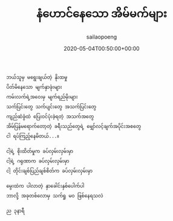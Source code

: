﻿---
_last_editor_used_jetpack: block-editor
_publicize_job_id: "59331369820"
_wp_old_date: "2021-06-08"
author: sailaopoeng
categories:
  - poems
date: "2020-05-04T00:50:00+00:00"
parent_post_id: null
post_id: "67"
timeline_notification: "1623109014"
title: နံဟောင်နေသော အိမ်မက်များ
url: /2020/05/04/နံဟောင်နေသော-အိမ်မက်မျာ/

---
```
ဘယ်သူမှ မရွေးချယ်တဲ့ နိုးထမှု
ပိတ်မိနေသော မျက်နှာဖုံးများ
ကမ်းလက်ရဲ့အဝေးမှ မျက်ရည်မိုးများ
သက်ပြင်းတွေ သက်ပျင်းတွေ အသက်ပြင်းတွေ
ကျည်ဆံခွံထဲ ပြေးဝင်ပုံးခဲ့ရတဲ့ အသက်အတွေ
အိမ်ပြန်မရောက်တော့တဲ့ ခရီးသည်တွေရဲ့ မျှော်လင့်ချက်အပိုင်းအစတွေ
ငါ ရပ်ကြည့်နေမိတယ်...။

ငါ့ရဲ့ စိုးထိတ်မှုက ခပ်လှမ်းလှမ်းမှာ
ငါ့ရဲ့ ဂရုဏာက ခပ်လှမ်းလှမ်းမှာ
ငါ့ တိုင်းချစ်ပြည်ချစ်စိတ်က ခပ်လှမ်းလှမ်းမှာ

မွေးထဲက ပါလာတဲ့ နှာခေါင်းနှစ်ပေါက်ပါ
ဘာလို့ အခုတစ်လောမှ သက်ရှု မဝ ဖြစ်နေရသလဲ

ည ၃နာရီ
```
